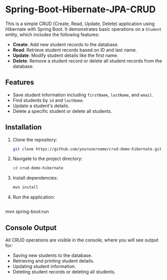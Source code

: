 # Spring-Boot-Hibernate-JPA-CRUD

This is a simple CRUD (Create, Read, Update, Delete) application using Hibernate with Spring Boot. It demonstrates basic operations on a `Student` entity, which includes the following features:

- **Create**: Add new student records to the database.
- **Read**: Retrieve student records based on ID and last name.
- **Update**: Modify student details like the first name.
- **Delete**: Remove a student record or delete all student records from the database.

## Features

- Save student information including `firstName`, `lastName`, and `email`.
- Find students by `id` and `lastName`.
- Update a student's details.
- Delete a specific student or delete all students.

## Installation

1. Clone the repository:

   ```bash
   git clone https://github.com/yourusername/crud-demo-hibernate.git
2. Navigate to the project directory:

    ```bash
    cd crud-demo-hibernate
3. Install dependencies:

    ```bash
    mvn install
4. Run the application:

    ```bash
mvn spring-boot:run

## Console Output
All CRUD operations are visible in the console, where you will see output for:

- Saving new students to the database.
- Retrieving and printing student details.
- Updating student information.
- Deleting student records or deleting all students.